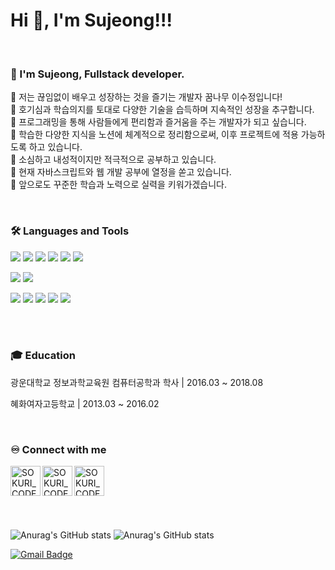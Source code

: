
<h1>Hi 👋, I'm Sujeong!!!</h1>
<br>

### 🙋 I'm Sujeong, Fullstack developer. 
💜 저는 끊임없이 배우고 성장하는 것을 즐기는 개발자 꿈나무 이수정입니다! <br>
💜 호기심과 학습의지를 토대로 다양한 기술을 습득하며 지속적인 성장을 추구합니다.  <br>
💜 프로그래밍을 통해 사람들에게 편리함과 즐거움을 주는 개발자가 되고 싶습니다. <br>
💜 학습한 다양한 지식을 노션에 체계적으로 정리함으로써, 이후 프로젝트에 적용 가능하도록 하고 있습니다. <br>
💜 소심하고 내성적이지만 적극적으로 공부하고 있습니다. <br>
💜 현재 자바스크립트와 웹 개발 공부에 열정을 쏟고 있습니다. <br>
💜 앞으로도 꾸준한 학습과 노력으로 실력을 키워가겠습니다. <br>

<br>

### 🛠 Languages and Tools
<p>
  <img src="https://img.shields.io/badge/HTML5-E34F26?style=flat-square&logo=html5&logoColor=fff"/>
  <img src="https://img.shields.io/badge/CSS3-1572B6?style=flat-square&logo=css3&logoColor=fff"/> 
  <img src="https://img.shields.io/badge/JavaScript-F7DF1E?style=flat-square&logo=JavaScript&logoColor=fff"/> 
  <img src="https://img.shields.io/badge/jQuery-0769AD?style=flat-square&logo=jQuery&logoColor=fff"/> 
  <img src="https://img.shields.io/badge/React-61DAFB?style=flat-square&logo=React&logoColor=fff"/>
  <img src="https://img.shields.io/badge/Spring-6DB33F?style=flat-square&logo=spring&logoColor=fff"/>
</p>
<p>
  <img src="https://img.shields.io/badge/Oracle-F80000?style=flat-square&logo=Oracle&logoColor=4479A1"/> 
  <img src="https://img.shields.io/badge/JAVA-8F0000?style=flat-square&logo=Java&logoColor=4479A1"/>
</p>
<p>
  <img src="https://img.shields.io/badge/Notion-ffffff?style=flat-square&logo=Notion&logoColor=black"/> 
  <img src="https://img.shields.io/badge/GitHub-gray?style=flat-square&logo=GitHub&logoColor=black"/> 
  <img src="https://img.shields.io/badge/Git-blue?style=flat-square&logo=Git&logoColor=F05032"/> 
  <img src="https://img.shields.io/badge/Visual Studio Code-007ACC?style=flat-square&logo=visualstudiocode&logoColor=#007ACC"/> 
  <img src="https://img.shields.io/badge/Eclipse IDE-2C2255?style=flat-square&logo=eclipseide&logoColor=#fff"/> 
</p>

<br>

<br>

### 🎓 Education
<p>광운대학교 정보과학교육원 컴퓨터공학과 학사  |  2016.03 ~ 2018.08 </p>
<p>혜화여자고등학교  |  2013.03 ~ 2016.02 </p>

    
<br>

### ♾️ Connect with me

[<img align="left" alt="SOKURI_CODE | velog" width="48px" src="https://img.icons8.com/color/48/000000/blog.png" />][website]
[<img align="left" alt="SOKURI_CODE | YouTube" width="48px" src="https://img.icons8.com/color/48/000000/youtube-play.png" />][youtube]
[<img align="left" alt="SOKURI_CODE | Instagram" width="48px" src="https://img.icons8.com/color/48/000000/instagram-new--v2.png" />][instagram]

[website]: http://febseo.dothome.co.kr
[youtube]: https://www.youtube.com/watch?v=64J_L24nSQQ
[instagram]: https://www.youtube.com/watch?v=64J_L24nSQQ  

<br><br><br><br><br><br>
![Anurag's GitHub stats](https://github-readme-stats.vercel.app/api?username=Shuu620&show_icons=true&theme=radical)
![Anurag's GitHub stats](https://github-readme-stats.vercel.app/api?username=baeyuna97&show_icons=true&theme=radical)

[![Gmail Badge](https://img.shields.io/badge/Gmail-d14836?style=flat-square&logo=Gmail&logoColor=white&link=mailto:tnsin333@gmail.com)](tnsin333@gmail.com)

<br>


